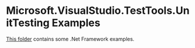 # Microsoft.VisualStudio.TestTools.UnitTesting Examples

[This folder](.) contains some .Net Framework examples.

